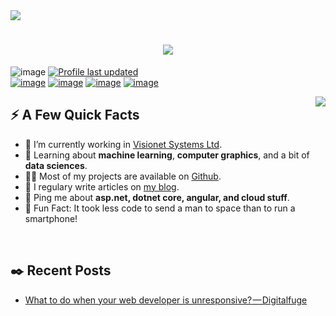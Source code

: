 <img src="static/images/">
<h1 align="center">
  <a href="https://git.io/typing-svg">
    <img src="https://readme-typing-svg.herokuapp.com/?lines=Hello,+There!+👋;This+is+Vaibhav+Dhanda....;Nice+to+meet+you!&center=true&size=28">
  </a>
</h1>

![image](https://visitor-badge.laobi.icu/badge?page_id=vdhanda22.vdhanda22) [![Profile last updated](https://img.shields.io/github/last-commit/vdhanda22/vdhanda22/master?label=Last%20updated&style=flat)](https://github.com/vdhanda22/vdhanda22/commits)
<br>
<a href="https://www.linkedin.com/in/vdhanda22/">![image](https://img.shields.io/badge/LinkedIn-0077B5?style=for-the-badge&logo=linkedin&logoColor=white)</a> <a href="https://stackoverflow.com/users/7335751/muhammad-umer-naeem">![image](https://img.shields.io/badge/Stack_Overflow-FE7A16?style=for-the-badge&logo=stack-overflow&logoColor=white)</a> <a href="https://medium.com/@vdhanda22">![image](https://img.shields.io/badge/Medium-12100E?style=for-the-badge&logo=medium&logoColor=white)</a> <a href="https://open.spotify.com/user/317wutakovw4zadwqkl2j336lwou">![image](https://img.shields.io/badge/Spotify-1ED760?&style=for-the-badge&logo=spotify&logoColor=white)</a> 

<img  style="max-width:50%;" align="right" src="https://media.giphy.com/media/SWoSkN6DxTszqIKEqv/giphy.gif" />
<h2>⚡️ A Few Quick Facts</h2>
<ul>
<li>🔭 I’m currently working in <a href="https://www.visionet.com/">Visionet Systems Ltd</a>.</li>
<li>🧐 Learning about <strong>machine learning</strong>, <strong>computer graphics</strong>, and a bit of <strong>data sciences</strong>.</li>
<li>👨‍💻 Most of my projects are available on <a href="https://github.com/vdhanda22">Github</a>.</li>
<li>📝 I regulary write articles on <a href="https://www.digitalfuge.com/blog/">my blog</a>.</li>
<li>💬 Ping me about <strong>asp.net, dotnet core, angular, and cloud stuff</strong>.</li>
<li>🎉 Fun Fact: It took less code to send a man to space than to run a smartphone!</li>
</ul>
<br>

<h2>✒️ Recent Posts</h2>

<!-- MEDIUM:START -->
- [What to do when your web developer is unresponsive? — Digitalfuge](https://vdhanda22.medium.com/what-to-do-when-your-web-developer-is-unresponsive-digitalfuge-ba9f060181ca?source=rss-857ccec86b86------2)
<!-- MEDIUM:END -->
